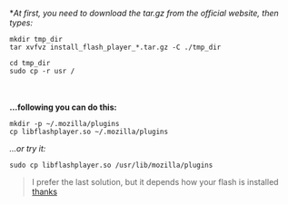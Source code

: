 **At first, you need to download the *tar.gz from the official website, then types:**
```
mkdir tmp_dir
tar xvfvz install_flash_player_*.tar.gz -C ./tmp_dir
```
```
cd tmp_dir
sudo cp -r usr /
```
<br><br>
**...following you can do this:**

```
mkdir -p ~/.mozilla/plugins
cp libflashplayer.so ~/.mozilla/plugins
```
*...or try it:*
```
sudo cp libflashplayer.so /usr/lib/mozilla/plugins
```
> I prefer the last solution, but it depends how your flash is installed
> [thanks](http://xmodulo.com/how-to-install-adobe-flash-player-on-linux.html)
